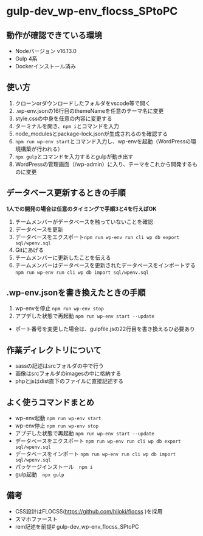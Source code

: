 # gulp-dev_wp-env_flocss_SPtoPC

## 動作が確認できている環境
- Nodeバージョン v16.13.0
- Gulp 4系
- Dockerインストール済み

## 使い方
1. クローンorダウンロードしたフォルダをvscode等で開く
2. .wp-env.jsonの16行目のthemeNameを任意のテーマ名に変更
3. style.cssの中身を任意の内容に変更する
4. ターミナルを開き、`npm i`とコマンドを入力
5. node_modulesとpackage-lock.jsonが生成されるのを確認する
6. `npm run wp-env start`とコマンド入力し、wp-envを起動（WordPressの環境構築が行われる）
7. `npx gulp`とコマンドを入力するとgulpが動き出す
8. WordPressの管理画面（/wp-admin）に入り、テーマをこれから開発するものに変更

## データベース更新するときの手順
__1人での開発の場合は任意のタイミングで手順3と4を行えばOK__
1. チームメンバーがデータベースを触っていないことを確認
2. データベースを更新
3. データベースをエクスポート`npm run wp-env run cli wp db export sql/wpenv.sql`
4. Gitにあげる
5. チームメンバーに更新したことを伝える
6. チームメンバーはデータベースを更新されたデータベースをインポートする`npm run wp-env run cli wp db import sql/wpenv.sql`

## .wp-env.jsonを書き換えたときの手順
1. wp-envを停止 `npm run wp-env stop`
2. アプデした状態で再起動 `npm run wp-env start --update`
- ポート番号を変更した場合は、gulpfile.jsの22行目を書き換えるひ必要あり

## 作業ディレクトリについて
- sassの記述はsrcフォルダの中で行う
- 画像はsrcフォルダのimagesの中に格納する
- phpとjsはdist直下のファイルに直接記述する

## よく使うコマンドまとめ
- wp-env起動 `npm run wp-env start`  
- wp-env停止 `npm run wp-env stop`  
- アプデした状態で再起動 `npm run wp-env start --update`  
- データベースをエクスポート `npm run wp-env run cli wp db export sql/wpenv.sql`  
- データベースをインポート `npm run wp-env run cli wp db import sql/wpenv.sql`
- パッケージインストール　`npm i`
- gulp起動　`npx gulp`

## 備考
- CSS設計はFLOCSS(https://github.com/hiloki/flocss )を採用
- スマホファースト
- rem記述を前提# gulp-dev_wp-env_flocss_SPtoPC
